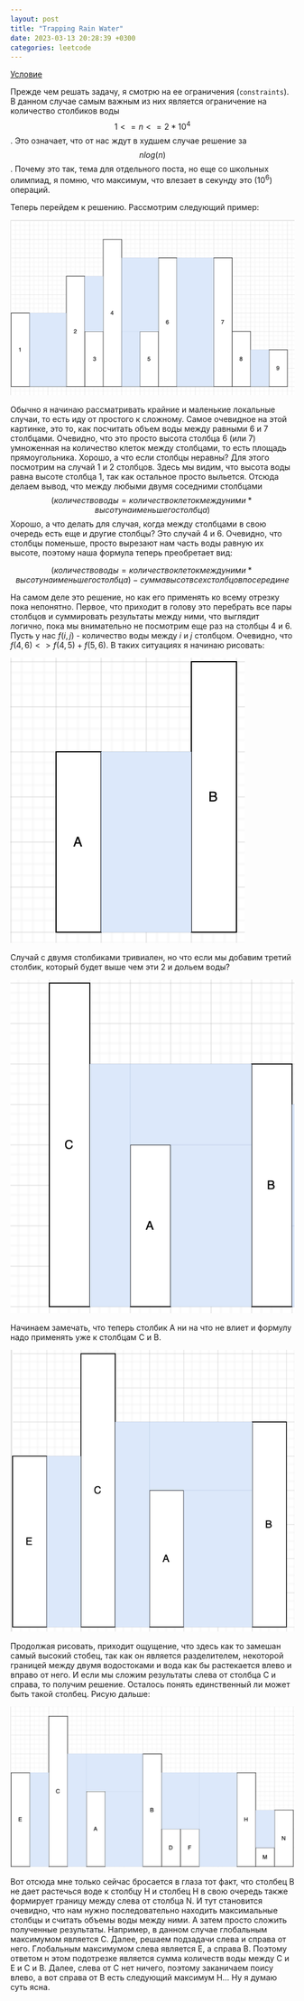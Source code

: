 ```yaml
---
layout: post
title: "Trapping Rain Water"
date: 2023-03-13 20:28:39 +0300
categories: leetcode
---
```


[Условие](https://leetcode.com/problems/trapping-rain-water/)

Прежде чем решать задачу, я смотрю на ее ограничения (`constraints`). В данном случае самым важным из них является ограничение на количество столбиков воды $$1 <= n <= 2 * 10^4$$. 
Это означает, что от нас ждут в худшем случае решение за $$nlog(n)$$. Почему это так, тема для отдельного поста, но еще со школьных олимпиад, я помню, что максимум, что влезает в секунду это $(10^6)$ операций.

Теперь перейдем к решению. Рассмотрим следующий пример:

![alt text](../../images/leetcode/trapping_rain_water/image1.png)

Обычно я начинаю рассматривать крайние и маленькие локальные случаи, то есть иду от простого к сложному. Самое очевидное на этой картинке, это то, как посчитать объем воды между равными 6 и 7 столбцами. Очевидно, что это просто высота столбца 6 (или 7) умноженная на количество клеток между столбцами, то есть площадь прямоугольника. Хорошо, а что если столбцы неравны? Для этого посмотрим на случай 1 и 2 столбцов. Здесь мы видим, что высота воды равна высоте столбца 1, так как остальное просто выльется. Отсюда делаем вывод, что между любыми двумя соседними столбцами $$(количество воды = количество клеток между ними * высоту наименьшего столбца)$$
Хорошо, а что делать для случая, когда между столбцами в свою очередь есть еще и другие столбцы? Это случай 4 и 6. Очевидно, что столбцы поменьше, просто вырезают нам часть воды равную их высоте, поэтому наша формула теперь преобретает вид:

$$(количество воды = количество клеток между ними * высоту наименьшего столбца) - сумма высот всех столбцов посередине$$

На самом деле это решение, но как его применять ко всему отрезку пока непонятно. Первое, что приходит в голову это перебрать все пары столбцов и суммировать результаты между ними, что выглядит логично, пока мы внимательно не посмотрим еще раз на столбцы 4 и 6. Пусть у нас $f(i,j)$ - количество воды между $i$ и $j$ столбцом. Очевидно, что $f(4,6) <> f(4,5) + f(5,6)$. В таких ситуациях я начинаю рисовать:

![alt text](../../images/leetcode/trapping_rain_water/image2.png)

Случай с двумя столбиками тривиален, но что если мы добавим третий столбик, который будет выше чем эти 2 и дольем воды?

![alt text](../../images/leetcode/trapping_rain_water/image3.png)

Начинаем замечать, что теперь столбик A ни на что не влиет и формулу надо применять уже к столбцам C и B.

![alt text](../../images/leetcode/trapping_rain_water/image4.png)

Продолжая рисовать, приходит ощущение, что здесь как то замешан самый высокий стобец, так как он является разделителем, некоторой границей между двумя водостоками и вода как бы растекается влево и вправо от него. И если мы сложим результаты слева от столбца C и справа, то получим решение. Осталось понять единственный ли может быть такой столбец. Рисую дальше:

![alt text](../../images/leetcode/trapping_rain_water/image5.png)

Вот отсюда мне только сейчас бросается в глаза тот факт, что столбец B не дает растечься воде к столбцу H и столбец H в свою очередь также формирует границу между слева от столбца N. И тут становится очевидно, что нам нужно последовательно находить максимальные столбцы и считать объемы воды между ними. А затем просто сложить полученные результаты. Например, в данном случае глобальным максимумом является C. Далее, решаем подзадачи слева и справа от него. Глобальным максимумом слева является E, а справа B. Поэтому ответом н этом подотрезке является сумма количеств воды между C и E и C и B. Далее, слева от С нет ничего, поэтому заканичаем поису влево, а вот справа от B есть следующий максимум H... Ну я думаю суть ясна.
